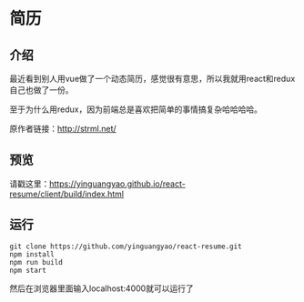 # 简历 #

## 介绍 ##
最近看到别人用vue做了一个动态简历，感觉很有意思，所以我就用react和redux自己也做了一份。

至于为什么用redux，因为前端总是喜欢把简单的事情搞复杂哈哈哈哈。

原作者链接：http://strml.net/
## 预览 ##
请戳这里：https://yinguangyao.github.io/react-resume/client/build/index.html

## 运行 ##
```
git clone https://github.com/yinguangyao/react-resume.git
npm install
npm run build
npm start
```
然后在浏览器里面输入localhost:4000就可以运行了
